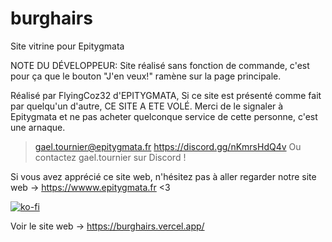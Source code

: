 # burghairs
Site vitrine pour Epitygmata

NOTE DU DÉVELOPPEUR: Site réalisé sans fonction de commande, c'est pour ça que le bouton "J'en veux!" ramène sur la page principale. 

Réalisé par FlyingCoz32 d'EPITYGMATA,
Si ce site est présenté comme fait par quelqu'un d'autre, CE SITE A ETE VOLÉ. 
Merci de le signaler à Epitygmata et ne pas acheter quelconque service de cette personne, c'est une arnaque. 
> gael.tournier@epitygmata.fr
> https://discord.gg/nKmrsHdQ4v
> Ou contactez gael.tournier sur Discord ! 

Si vous avez apprécié ce site web, n'hésitez pas à aller regarder notre site web -> https://wwww.epitygmata.fr <3

[![ko-fi](https://ko-fi.com/img/githubbutton_sm.svg)](https://ko-fi.com/V7V0148C5L) 


Voir le site web -> https://burghairs.vercel.app/
